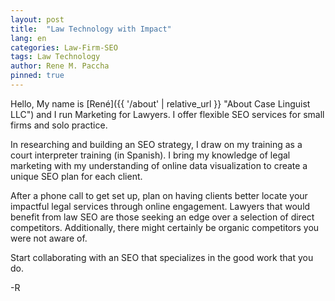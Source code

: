 ```yaml
---
layout: post
title:  "Law Technology with Impact"
lang: en
categories: Law-Firm-SEO
tags: Law Technology
author: Rene M. Paccha
pinned: true
---
```




Hello, My name is [René]({{ '/about' | relative_url }} "About Case Linguist LLC") and I run Marketing for Lawyers. I offer flexible SEO services for small firms and solo practice.

In researching and building an SEO strategy, I draw on my training as a court interpreter training (in Spanish). I bring my knowledge of legal marketing with my understanding of online data visualization to create a unique SEO plan for each client.

After a phone call to get set up, plan on having clients better locate your impactful legal services through online engagement. Lawyers that would benefit from law SEO are those seeking an edge over a selection of direct competitors.   Additionally, there might certainly be organic competitors you were not aware of.

Start collaborating with an SEO that specializes in the good work that you do.

-R
